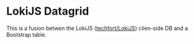 LokiJS Datagrid
=========

This is a fusion betwen the LokiJS ([techfort/LokiJS](https://github.com/techfort/LokiJS)) clien-side DB and a Bootstrap table.
